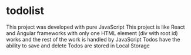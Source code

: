 # todolist
This project was developed with pure JavaScript
This project is like React and Angular frameworks with only one HTML element (div with root id) works and the rest of the work is handled by JavaScript
Todos have the ability to save and delete
Todos are stored in Local Storage 
